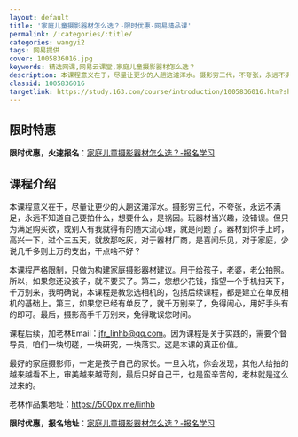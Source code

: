 ```yaml
---
layout: default
title: '家庭儿童摄影器材怎么选？-限时优惠-网易精品课'
permalink: /:categories/:title/
categories: wangyi2
tags: 网易提供
cover: 1005836016.jpg
keywords: 精选网课,网易云课堂,家庭儿童摄影器材怎么选？
description: 本课程意义在于，尽量让更少的人趟这滩浑水。摄影穷三代，不夸张，永远不满足，永远不知道自己要拍什么，想要什么，是祸因。玩器
classid: 1005836016
targetlink: https://study.163.com/course/introduction/1005836016.htm?share=1&shareId=1025206652&utm_campaign=share&utm_medium=iphoneShare&utm_source=&utm_u=1025206652
---
```


## 限时特惠

**限时优惠，火速报名**：[家庭儿童摄影器材怎么选？-报名学习](https://study.163.com/course/introduction/1005836016.htm?share=1&shareId=1025206652&utm_campaign=share&utm_medium=iphoneShare&utm_source=&utm_u=1025206652)

## 课程介绍

本课程意义在于，尽量让更少的人趟这滩浑水。摄影穷三代，不夸张，永远不满足，永远不知道自己要拍什么，想要什么，是祸因。玩器材当兴趣，没错误。但只为满足购买欲，或别人有我就得有的随大流心理，就是问题了。器材到你手上时，高兴一下，过个三五天，就放那吃灰，对于器材厂商，是喜闻乐见，对于家庭，少说几千多则上万的支出，干点啥不好？



本课程严格限制，只做为构建家庭摄影器材建议。用于给孩子，老婆，老公拍照。所以，如果您还没孩子，就不要买了。第二，您想少花钱，指望一个手机扫天下，千万别来，我明确说，本课程是教您选相机的，包括后续课程，都是建立在单反相机的基础上。第三，如果您已经有单反了，就千万别来了，免得闹心，用好手头有的即可。最后，摄影高手千万别来，免得耽误您时间。



课程后续，加老林Email：jfr_linhb@qq.com。因为课程是关于实践的，需要个督导员，咱们一块切磋，一块研究，一块落实。这是本课的真正价值。



最好的家庭摄影师，一定是孩子自己的家长。一旦入坑，你会发现，其他人给拍的越来越看不上，审美越来越苛刻，最后只好自己干，也是蛮辛苦的，老林就是这么过来的。



老林作品集地址：https://500px.me/linhb

**限时优惠，报名地址**：[家庭儿童摄影器材怎么选？-报名学习](https://study.163.com/course/introduction/1005836016.htm?share=1&shareId=1025206652&utm_campaign=share&utm_medium=iphoneShare&utm_source=&utm_u=1025206652)

